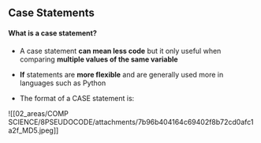 ## Case Statements

#### What is a case statement?

- A case statement **can mean less code** but it only useful when comparing **multiple values of the same variable**
    
- **If** statements are **more flexible** and are generally used more in languages such as Python
    
- The format of a CASE statement is:
    
    
![[02_areas/COMP SCIENCE/8PSEUDOCODE/attachments/7b96b404164c69402f8b72cd0afc1a2f_MD5.jpeg]]

